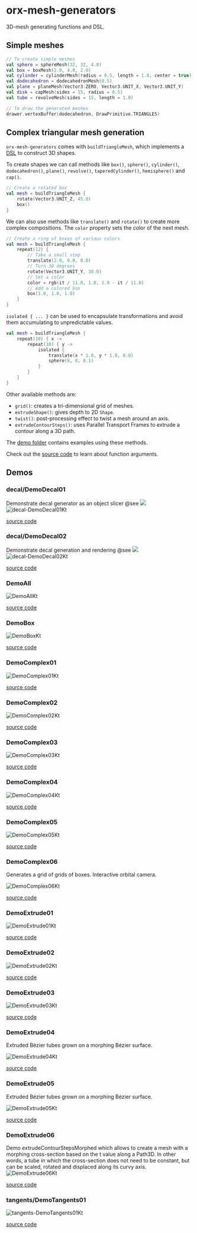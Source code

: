 # orx-mesh-generators

3D-mesh generating functions and DSL.

## Simple meshes

```kotlin
// To create simple meshes
val sphere = sphereMesh(32, 32, 4.0)
val box = boxMesh(2.0, 4.0, 2.0)
val cylinder = cylinderMesh(radius = 0.5, length = 1.0, center = true)
val dodecahedron = dodecahedronMesh(0.5)
val plane = planeMesh(Vector3.ZERO, Vector3.UNIT_X, Vector3.UNIT_Y)
val disk = capMesh(sides = 15, radius = 0.5)
val tube = revolveMesh(sides = 15, length = 1.0)

// To draw the generated meshes
drawer.vertexBuffer(dodecahedron, DrawPrimitive.TRIANGLES)
```

## Complex triangular mesh generation

`orx-mesh-generators` comes with `buildTriangleMesh`, which
implements a [DSL](https://en.wikipedia.org/wiki/Domain-specific_language) 
to construct 3D shapes.

To create shapes we can call methods like `box()`, `sphere()`,
`cylinder()`, `dodecahedron()`, `plane()`, `revolve()`,
`taperedCylinder()`, `hemisphere()` and `cap()`.

```kotlin
// Create a rotated box
val mesh = buildTriangleMesh {
    rotate(Vector3.UNIT_Z, 45.0)
    box()
}
```

We can also use methods like `translate()` and `rotate()` to create
more complex compositions. The `color` property sets the color of
the next mesh.

```kotlin
// Create a ring of boxes of various colors
val mesh = buildTriangleMesh {
    repeat(12) {
        // Take a small step
        translate(2.0, 0.0, 0.0)
        // Turn 30 degrees
        rotate(Vector3.UNIT_Y, 30.0)
        // Set a color
        color = rgb(it / 11.0, 1.0, 1.0 - it / 11.0)
        // Add a colored box
        box(1.0, 1.0, 1.0)
    }
}
```

`isolated { ... }` can be used to encapsulate transformations and
avoid them accumulating to unpredictable values.

```kotlin
val mesh = buildTriangleMesh {
    repeat(10) { x ->
        repeat(10) { y ->
            isolated {
                translate(x * 1.0, y * 1.0, 0.0)
                sphere(8, 8, 0.1)
            }
        }
    }
}
```

Other available methods are:

- `grid()`: creates a tri-dimensional grid of meshes.
- `extrudeShape()`: gives depth to 2D `Shape`.
- `twist()`: post-processing effect to twist a mesh around an axis. 
- `extrudeContourSteps()`: uses Parallel Transport Frames to extrude a contour along a 3D path. 

The [demo folder](src/jvmDemo/kotlin) contains examples using these methods.

Check out the [source code](src/commonMain/kotlin) to learn about function arguments.

<!-- __demos__ -->
## Demos
### decal/DemoDecal01

Demonstrate decal generator as an object slicer
@see <img src="https://raw.githubusercontent.com/openrndr/orx/media/orx-mesh-generators/images/decal-DemoDecal01Kt.png">
![decal-DemoDecal01Kt](https://raw.githubusercontent.com/openrndr/orx/media/orx-mesh-generators/images/decal-DemoDecal01Kt.png)

[source code](src/jvmDemo/kotlin/decal/DemoDecal01.kt)

### decal/DemoDecal02

Demonstrate decal generation and rendering
@see <img src="https://raw.githubusercontent.com/openrndr/orx/media/orx-mesh-generators/images/decal-DemoDecal02Kt.png">
![decal-DemoDecal02Kt](https://raw.githubusercontent.com/openrndr/orx/media/orx-mesh-generators/images/decal-DemoDecal02Kt.png)

[source code](src/jvmDemo/kotlin/decal/DemoDecal02.kt)

### DemoAll


![DemoAllKt](https://raw.githubusercontent.com/openrndr/orx/media/orx-mesh-generators/images/DemoAllKt.png)

[source code](src/jvmDemo/kotlin/DemoAll.kt)

### DemoBox


![DemoBoxKt](https://raw.githubusercontent.com/openrndr/orx/media/orx-mesh-generators/images/DemoBoxKt.png)

[source code](src/jvmDemo/kotlin/DemoBox.kt)

### DemoComplex01


![DemoComplex01Kt](https://raw.githubusercontent.com/openrndr/orx/media/orx-mesh-generators/images/DemoComplex01Kt.png)

[source code](src/jvmDemo/kotlin/DemoComplex01.kt)

### DemoComplex02


![DemoComplex02Kt](https://raw.githubusercontent.com/openrndr/orx/media/orx-mesh-generators/images/DemoComplex02Kt.png)

[source code](src/jvmDemo/kotlin/DemoComplex02.kt)

### DemoComplex03


![DemoComplex03Kt](https://raw.githubusercontent.com/openrndr/orx/media/orx-mesh-generators/images/DemoComplex03Kt.png)

[source code](src/jvmDemo/kotlin/DemoComplex03.kt)

### DemoComplex04


![DemoComplex04Kt](https://raw.githubusercontent.com/openrndr/orx/media/orx-mesh-generators/images/DemoComplex04Kt.png)

[source code](src/jvmDemo/kotlin/DemoComplex04.kt)

### DemoComplex05


![DemoComplex05Kt](https://raw.githubusercontent.com/openrndr/orx/media/orx-mesh-generators/images/DemoComplex05Kt.png)

[source code](src/jvmDemo/kotlin/DemoComplex05.kt)

### DemoComplex06

Generates a grid of grids of boxes.
Interactive orbital camera.

![DemoComplex06Kt](https://raw.githubusercontent.com/openrndr/orx/media/orx-mesh-generators/images/DemoComplex06Kt.png)

[source code](src/jvmDemo/kotlin/DemoComplex06.kt)

### DemoExtrude01


![DemoExtrude01Kt](https://raw.githubusercontent.com/openrndr/orx/media/orx-mesh-generators/images/DemoExtrude01Kt.png)

[source code](src/jvmDemo/kotlin/DemoExtrude01.kt)

### DemoExtrude02


![DemoExtrude02Kt](https://raw.githubusercontent.com/openrndr/orx/media/orx-mesh-generators/images/DemoExtrude02Kt.png)

[source code](src/jvmDemo/kotlin/DemoExtrude02.kt)

### DemoExtrude03


![DemoExtrude03Kt](https://raw.githubusercontent.com/openrndr/orx/media/orx-mesh-generators/images/DemoExtrude03Kt.png)

[source code](src/jvmDemo/kotlin/DemoExtrude03.kt)

### DemoExtrude04

Extruded Bézier tubes grown on a morphing Bézier surface.

![DemoExtrude04Kt](https://raw.githubusercontent.com/openrndr/orx/media/orx-mesh-generators/images/DemoExtrude04Kt.png)

[source code](src/jvmDemo/kotlin/DemoExtrude04.kt)

### DemoExtrude05

Extruded Bézier tubes grown on a morphing Bézier surface.

![DemoExtrude05Kt](https://raw.githubusercontent.com/openrndr/orx/media/orx-mesh-generators/images/DemoExtrude05Kt.png)

[source code](src/jvmDemo/kotlin/DemoExtrude05.kt)

### DemoExtrude06

Demo extrudeContourStepsMorphed which allows to create a mesh with a morphing cross-section
based on the t value along a Path3D. In other words, a tube in which the cross-section does not need
to be constant, but can be scaled, rotated and displaced along its curvy axis.
![DemoExtrude06Kt](https://raw.githubusercontent.com/openrndr/orx/media/orx-mesh-generators/images/DemoExtrude06Kt.png)

[source code](src/jvmDemo/kotlin/DemoExtrude06.kt)

### tangents/DemoTangents01


![tangents-DemoTangents01Kt](https://raw.githubusercontent.com/openrndr/orx/media/orx-mesh-generators/images/tangents-DemoTangents01Kt.png)

[source code](src/jvmDemo/kotlin/tangents/DemoTangents01.kt)
